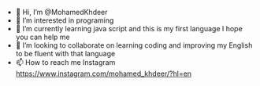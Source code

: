 - 👋 Hi, I’m @MohamedKhdeer
- 👀 I’m interested in programing
- 🌱 I’m currently learning java script and this is my first language I hope you can help me
- 💞️ I’m looking to collaborate on learning coding and improving my English to be fluent with that language
- 📫 How to reach me Instagram
https://www.instagram.com/mohamed_khdeer/?hl=en
<!---
MohamedKhdeer/MohamedKhdeer is a ✨ special ✨ repository because its `README.md` (this file) appears on your GitHub profile.
You can click the Preview link to take a look at your changes.
--->

